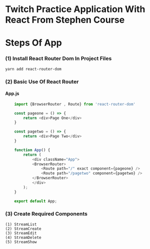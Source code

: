 # Twitch Practice Application With React From Stephen Course

# Steps Of App

### (1) Install React Router Dom In Project Files

    yarn add react-router-dom

### (2) Basic Use Of React Router

#### App.js
```js
    import {BrowserRouter , Route} from 'react-router-dom'

    const pageone = () => {
        return <div>Page One</div>
    }

    const pagetwo = () => {
        return <div>Page Two</div>
    }

    function App() {
        return (
            <div className="App">
            <BrowserRouter>
                <Route path="/" exact component={pageone} />
                <Route path="/pagetwo" component={pagetwo} />
            </BrowserRouter>      
            </div>
        );
    }

    export default App;
```

### (3) Create Required Components

    (1) StreamList
    (2) StreamCreate
    (3) StreamEdit
    (4) StreamDelete
    (5) StreamShow